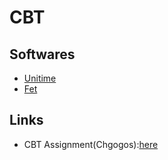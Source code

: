 # CBT

## Softwares
* [Unitime](https://www.unitime.org/)
* [Fet](https://lalescu.ro/liviu/fet/)




## Links
* CBT Assignment(Chgogos):[here](help_assignment.pdf)
